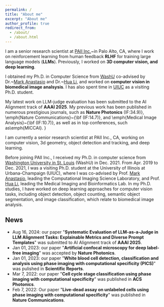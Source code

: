 ```yaml
---
permalink: /
title: "About me"
excerpt: "About me"
author_profile: true
redirect_from: 
  - /about/
  - /about.html
---
```


<!-- I am currently a senior research scientist at PAII Inc., CA, working on computer vision, 3d geometry, object detection and tracking, and deep learning.

Prior to PAII Inc., I received my Ph.D. in computer science from [Washington University in St. Louis](https://cse.wustl.edu) (WashU) in Dec. 2021. I was a visiting Ph.D. student at University of Illinois at Urbana-Champaign (UIUC) during Apr. 2019 to Dec. 2021, where I was co-advised by Dr. [Mark Anastasio](https://bioengineering.illinois.edu/people/maa), leading the Computational Imaging Science Laboratory, and Dr. [Hua Li](https://bioengineering.illinois.edu/people/huali19), leading the Medical Imaging and Bioinformatics Lab.
In my Ph.D. studies, I have worked on deep learning methods for computer vision tasks, such as object detection, object counting, semantic object segmentation, and image classification, which relate to biomedical image analysis.

Before joining WashU, I obtained my M.E. in Electronics and Communications Engineering at [Beijing University of Posts and Telecommunications](https://english.bupt.edu.cn) and B.E. in Electronic Science and Technology at [Wuhan University of Technology](http://english.whut.edu.cn) in Mar. 2015 and June 2012, respectively. -->

I am a senior research scientist at [PAII Inc.](https://www.linkedin.com/company/paii-inc/about)~in Palo Alto, CA, where I work on reinforcement learning from human feedback **RLHF** for training large language models (**LLMs**). Previously, I worked on **3D computer vision, and deep learning**.

I obtained my Ph.D. in Computer Science from [WashU](https://wustl.edu) co-advised by Dr.~[Mark Anastasio](https://anastasio.bioengineering.illinois.edu/lab-members) and Dr.~[Hua Li](https://huali.bioengineering.illinois.edu/lab-members), and worked on **computer vision in biomedical image analsysis**. I has also spent time in [UIUC](https://illinois.edu) as a visiting Ph.D. student.

My latest work on LLM-judge evaluation has been submitted to the AI Alignment track of **AAAI 2025**.
My previous work has been published in numerous prestigious journals, such as **Nature Photonics** (IF:34.9)}, \emph{Nature Communications}~{\bf (IF:14.7)}, and \emph{Medical Image Analysis}~{\bf (IF:10.7)}, as well as in top conferences, such as\emph{MICCAI}. 
}

I am currently a senior research scientist at PAII Inc., CA, working on computer vision, 3d geometry, object detection and tracking, and deep learning.

Before joining PAII Inc., I received my Ph.D. in computer science from [Washington University in St. Louis](https://cse.wustl.edu) (WashU) in Dec. 2021. From Apr. 2019 to Dec. 2021, I was a visiting Ph.D. student at the University of Illinois at Urbana-Champaign (UIUC), where I was co-advised by Prof. [Mark Anastasio](https://bioengineering.illinois.edu/people/maa), leading the Computational Imaging Science Laboratory, and Prof. [Hua Li](https://bioengineering.illinois.edu/people/huali19), leading the Medical Imaging and Bioinformatics Lab. In my Ph.D. studies, I have worked on deep learning approaches for computer vision tasks, including object detection, object counting, semantic object segmentation, and image classification, which relate to biomedical image analysis.

## News
* Aug 16, 2024: our paper "**Systematic Evaluation of LLM-as-a-Judge in LLM Alignment Tasks: Explainable Metrics and Diverse Prompt Templates**" was submitted to AI Alignment track of **AAAI 2025**.
* Jan 01, 2023: our paper "**Artificial confocal microscopy for deep label-free imaging**" was accepted by **Nature Photonics**.
* Jan 01, 2023: our paper "**White blood cell detection, classification and analysis using phase imaging with computational specificity (PICS)**" was pulished in **Scientific Reports**.
* Mar 7, 2022: our paper "**Cell cycle stage classification using phase imaging with computational specificity**" was published in **ACS Photonics**.
* Feb 7, 2022: Our paper "**Live-dead assay on unlabeled cells using phase imaging with computational specificity**" was published in **Nature Communications**.